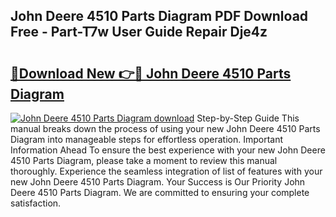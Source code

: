 ## John Deere 4510 Parts Diagram PDF Download Free - Part-T7w User Guide Repair Dje4z

# <h2><a href="http://dfr5hg1.blite.top/?on=John+Deere+4510+Parts+Diagram">🔗Download New 👉🔴 John Deere 4510 Parts Diagram</a></h2>

[![John Deere 4510 Parts Diagram download](https://i.imgur.com/lujVjoI.png)](http://dfr5hg1.blite.top/?on=John+Deere+4510+Parts+Diagram)
Step-by-Step Guide This manual breaks down the process of using your new John Deere 4510 Parts Diagram into manageable steps for effortless operation. Important Information Ahead To ensure the best experience with your new John Deere 4510 Parts Diagram, please take a moment to review this manual thoroughly. Experience the seamless integration of list of features with your new John Deere 4510 Parts Diagram. Your Success is Our Priority John Deere 4510 Parts Diagram. We are committed to ensuring your complete satisfaction.
